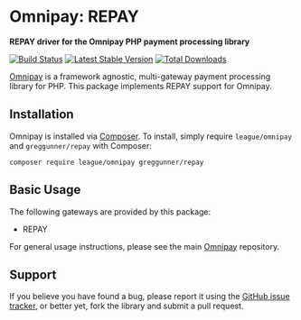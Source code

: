 # Omnipay: REPAY

**REPAY driver for the Omnipay PHP payment processing library**

[![Build Status](https://travis-ci.org/greggunner/omnipay-repay.png?branch=master)](https://travis-ci.org/greggunner/omnipay-repay)
[![Latest Stable Version](https://poser.pugx.org/greggunner/omnipay-repay/version.png)](https://packagist.org/packages/greggunner/omnipay-repay)
[![Total Downloads](https://poser.pugx.org/greggunner/omnipay-repay/d/total.png)](https://packagist.org/packages/greggunner/omnipay-repay)

[Omnipay](https://github.com/thephpleague/omnipay) is a framework agnostic, multi-gateway payment
processing library for PHP. This package implements REPAY support for Omnipay.

## Installation

Omnipay is installed via [Composer](http://getcomposer.org/). To install, simply require `league/omnipay` and `greggunner/repay` with Composer:

```
composer require league/omnipay greggunner/repay
```

## Basic Usage

The following gateways are provided by this package:

* REPAY

For general usage instructions, please see the main [Omnipay](https://github.com/greggunner/omnipay-repay) repository.

## Support

If you believe you have found a bug, please report it using the [GitHub issue tracker](https://github.com/greggunner/omnipay-repay/issues),
or better yet, fork the library and submit a pull request.
